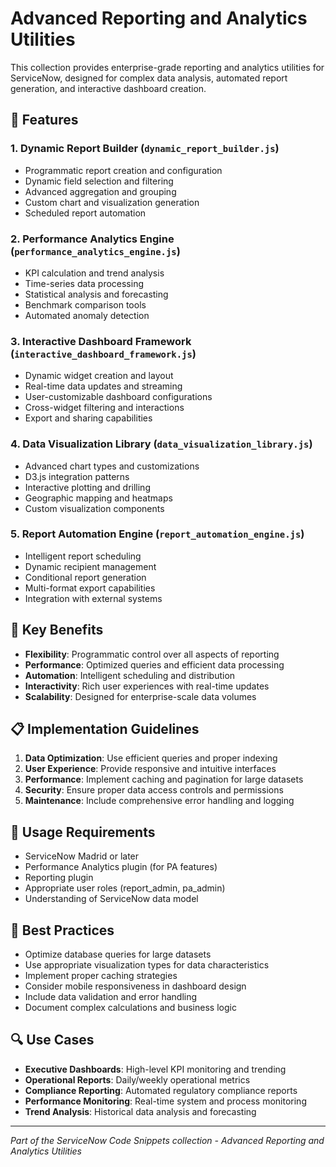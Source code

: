 # Advanced Reporting and Analytics Utilities

This collection provides enterprise-grade reporting and analytics utilities for ServiceNow, designed for complex data analysis, automated report generation, and interactive dashboard creation.

## 🎯 Features

### 1. **Dynamic Report Builder** (`dynamic_report_builder.js`)
- Programmatic report creation and configuration
- Dynamic field selection and filtering
- Advanced aggregation and grouping
- Custom chart and visualization generation
- Scheduled report automation

### 2. **Performance Analytics Engine** (`performance_analytics_engine.js`)
- KPI calculation and trend analysis
- Time-series data processing
- Statistical analysis and forecasting
- Benchmark comparison tools
- Automated anomaly detection

### 3. **Interactive Dashboard Framework** (`interactive_dashboard_framework.js`)
- Dynamic widget creation and layout
- Real-time data updates and streaming
- User-customizable dashboard configurations
- Cross-widget filtering and interactions
- Export and sharing capabilities

### 4. **Data Visualization Library** (`data_visualization_library.js`)
- Advanced chart types and customizations
- D3.js integration patterns
- Interactive plotting and drilling
- Geographic mapping and heatmaps
- Custom visualization components

### 5. **Report Automation Engine** (`report_automation_engine.js`)
- Intelligent report scheduling
- Dynamic recipient management
- Conditional report generation
- Multi-format export capabilities
- Integration with external systems

## 🚀 Key Benefits

- **Flexibility**: Programmatic control over all aspects of reporting
- **Performance**: Optimized queries and efficient data processing
- **Automation**: Intelligent scheduling and distribution
- **Interactivity**: Rich user experiences with real-time updates
- **Scalability**: Designed for enterprise-scale data volumes

## 📋 Implementation Guidelines

1. **Data Optimization**: Use efficient queries and proper indexing
2. **User Experience**: Provide responsive and intuitive interfaces
3. **Performance**: Implement caching and pagination for large datasets
4. **Security**: Ensure proper data access controls and permissions
5. **Maintenance**: Include comprehensive error handling and logging

## 🔧 Usage Requirements

- ServiceNow Madrid or later
- Performance Analytics plugin (for PA features)
- Reporting plugin
- Appropriate user roles (report_admin, pa_admin)
- Understanding of ServiceNow data model

## 📖 Best Practices

- Optimize database queries for large datasets
- Use appropriate visualization types for data characteristics
- Implement proper caching strategies
- Consider mobile responsiveness in dashboard design
- Include data validation and error handling
- Document complex calculations and business logic

## 🔍 Use Cases

- **Executive Dashboards**: High-level KPI monitoring and trending
- **Operational Reports**: Daily/weekly operational metrics
- **Compliance Reporting**: Automated regulatory compliance reports
- **Performance Monitoring**: Real-time system and process monitoring
- **Trend Analysis**: Historical data analysis and forecasting

---

*Part of the ServiceNow Code Snippets collection - Advanced Reporting and Analytics Utilities*
